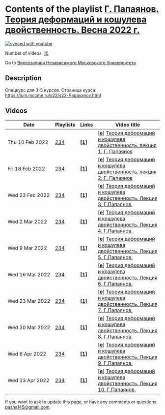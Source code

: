 # Contents of the playlist [Г. Папаянов. Теория деформаций и кошулева двойственность. Весна 2022 г.](https://www.youtube.com/playlist?list=PLp9ABVh6_x4HmPysokg9EmRkJTeXjjGMy)

[![synced with youtube](https://img.shields.io/github/last-commit/mathphysschool/mathphysschool.github.io/autoupdate1?label=synced%20with%20youtube)](https://github.com/mathphysschool/mathphysschool.github.io/commits/autoupdate1)

Number of videos: [10](#videos)

Go to [Видеозаписи Независимого Московского Университета](../README.md)

## Description

Спецкурс для 3-5 курсов.
Страница курса:
<https://ium.mccme.ru/s22/s22-Papayanov.html>

## Videos

|Date|Playlists|Links|Video title|
|---|---|---|---|
| Thu&nbsp;10&nbsp;Feb&nbsp;2022 | [234](../playlists/234 "Г. Папаянов. Теория деформаций и кошулева двойственность. Весна 2022 г.") | [**[1]**](https://ium.mccme.ru/s22/s22-Papayanov.html) | [[**e**](https://studio.youtube.com/video/d_WOWjnwf5s/edit "Edit")] [Теория деформаций и кошулева двойственность, лекция 1. Г. Папаянов](https://www.youtube.com/watch?v=d_WOWjnwf5s&list=PLp9ABVh6_x4HmPysokg9EmRkJTeXjjGMy "Спецкурс для 3-5 курсов.&#013;&#013;Страница курса:&#013;https://ium.mccme.ru/s22/s22-Papayanov.html") |
| Fri&nbsp;18&nbsp;Feb&nbsp;2022 | [234](../playlists/234 "Г. Папаянов. Теория деформаций и кошулева двойственность. Весна 2022 г.") | [**[1]**](https://ium.mccme.ru/s22/s22-Papayanov.html) | [[**e**](https://studio.youtube.com/video/mnIuVjeWobI/edit "Edit")] [Теория деформаций и кошулева двойственность, лекция 2. Г. Папаянов](https://www.youtube.com/watch?v=mnIuVjeWobI&list=PLp9ABVh6_x4HmPysokg9EmRkJTeXjjGMy "Спецкурс для 3-5 курсов.&#013;&#013;Страница курса:&#013;https://ium.mccme.ru/s22/s22-Papayanov.html") |
| Wed&nbsp;23&nbsp;Feb&nbsp;2022 | [234](../playlists/234 "Г. Папаянов. Теория деформаций и кошулева двойственность. Весна 2022 г.") | [**[1]**](https://ium.mccme.ru/s22/s22-Papayanov.html) | [[**e**](https://studio.youtube.com/video/Bim30tvx4IU/edit "Edit")] [Теория деформаций и кошулева двойственность.  Лекция 3. Г.Папаянов.](https://www.youtube.com/watch?v=Bim30tvx4IU&list=PLp9ABVh6_x4HmPysokg9EmRkJTeXjjGMy "Спецкурс для 3-5 курсов.&#013;&#013;Страница курса:&#013;https://ium.mccme.ru/s22/s22-Papayanov.html") |
| Wed&nbsp;2&nbsp;Mar&nbsp;2022 | [234](../playlists/234 "Г. Папаянов. Теория деформаций и кошулева двойственность. Весна 2022 г.") | [**[1]**](https://ium.mccme.ru/s22/s22-Papayanov.html) | [[**e**](https://studio.youtube.com/video/63gv0y0jde4/edit "Edit")] [Теория деформаций и кошулева двойственность.  Лекция 4. Г.Папаянов.](https://www.youtube.com/watch?v=63gv0y0jde4&list=PLp9ABVh6_x4HmPysokg9EmRkJTeXjjGMy "Спецкурс для 3-5 курсов.&#013;&#013;Страница курса:&#013;https://ium.mccme.ru/s22/s22-Papayanov.html") |
| Wed&nbsp;9&nbsp;Mar&nbsp;2022 | [234](../playlists/234 "Г. Папаянов. Теория деформаций и кошулева двойственность. Весна 2022 г.") | [**[1]**](https://ium.mccme.ru/s22/s22-Papayanov.html) | [[**e**](https://studio.youtube.com/video/uPyiXVQCAEU/edit "Edit")] [Теория деформаций и кошулева двойственность.  Лекция 5. Г.Папаянов.](https://www.youtube.com/watch?v=uPyiXVQCAEU&list=PLp9ABVh6_x4HmPysokg9EmRkJTeXjjGMy "Спецкурс для 3-5 курсов.&#013;&#013;Страница курса:&#013;https://ium.mccme.ru/s22/s22-Papayanov.html") |
| Wed&nbsp;16&nbsp;Mar&nbsp;2022 | [234](../playlists/234 "Г. Папаянов. Теория деформаций и кошулева двойственность. Весна 2022 г.") | [**[1]**](https://ium.mccme.ru/s22/s22-Papayanov.html) | [[**e**](https://studio.youtube.com/video/f-5FelzSy50/edit "Edit")] [Теория деформаций и кошулева двойственность.  Лекция 6. Г.Папаянов.](https://www.youtube.com/watch?v=f-5FelzSy50&list=PLp9ABVh6_x4HmPysokg9EmRkJTeXjjGMy "Спецкурс для 3-5 курсов.&#013;&#013;Страница курса:&#013;https://ium.mccme.ru/s22/s22-Papayanov.html") |
| Wed&nbsp;23&nbsp;Mar&nbsp;2022 | [234](../playlists/234 "Г. Папаянов. Теория деформаций и кошулева двойственность. Весна 2022 г.") | [**[1]**](https://ium.mccme.ru/s22/s22-Papayanov.html) | [[**e**](https://studio.youtube.com/video/E8GdfnkHBcI/edit "Edit")] [Теория деформаций и кошулева двойственность.  Лекция 7. Г.Папаянов.](https://www.youtube.com/watch?v=E8GdfnkHBcI&list=PLp9ABVh6_x4HmPysokg9EmRkJTeXjjGMy "Спецкурс для 3-5 курсов.&#013;&#013;Страница курса:&#013;https://ium.mccme.ru/s22/s22-Papayanov.html") |
| Wed&nbsp;30&nbsp;Mar&nbsp;2022 | [234](../playlists/234 "Г. Папаянов. Теория деформаций и кошулева двойственность. Весна 2022 г.") | [**[1]**](https://ium.mccme.ru/s22/s22-Papayanov.html) | [[**e**](https://studio.youtube.com/video/JJGM9TWaI-c/edit "Edit")] [Теория деформаций и кошулева двойственность.  Лекция 8. Г.Папаянов.](https://www.youtube.com/watch?v=JJGM9TWaI-c&list=PLp9ABVh6_x4HmPysokg9EmRkJTeXjjGMy "Спецкурс для 3-5 курсов.&#013;&#013;Страница курса:&#013;https://ium.mccme.ru/s22/s22-Papayanov.html") |
| Wed&nbsp;6&nbsp;Apr&nbsp;2022 | [234](../playlists/234 "Г. Папаянов. Теория деформаций и кошулева двойственность. Весна 2022 г.") | [**[1]**](https://ium.mccme.ru/s22/s22-Papayanov.html) | [[**e**](https://studio.youtube.com/video/vD-hiqkg9QY/edit "Edit")] [Теория деформаций и кошулева двойственность.  Лекция 9. Г.Папаянов.](https://www.youtube.com/watch?v=vD-hiqkg9QY&list=PLp9ABVh6_x4HmPysokg9EmRkJTeXjjGMy "Спецкурс для 3-5 курсов.&#013;&#013;Страница курса:&#013;https://ium.mccme.ru/s22/s22-Papayanov.html") |
| Wed&nbsp;13&nbsp;Apr&nbsp;2022 | [234](../playlists/234 "Г. Папаянов. Теория деформаций и кошулева двойственность. Весна 2022 г.") | [**[1]**](https://ium.mccme.ru/s22/s22-Papayanov.html) | [[**e**](https://studio.youtube.com/video/_7Z3CdwunWM/edit "Edit")] [Теория деформаций и кошулева двойственность.  Лекция 10. Г.Папаянов.](https://www.youtube.com/watch?v=_7Z3CdwunWM&list=PLp9ABVh6_x4HmPysokg9EmRkJTeXjjGMy "Спецкурс для 3-5 курсов.&#013;&#013;Страница курса:&#013;https://ium.mccme.ru/s22/s22-Papayanov.html") |


 If you want to ask to update this page, or have any comments or questions: <pasha145@gmail.com>.
